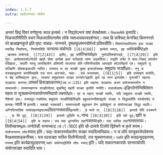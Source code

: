 ```yaml
---
index: 1.1.7
sutra: हलोऽनन्तराः संयोगः

---
```

   अन्तरं छिद्रं विवरं वर्णशून्यः काल इत्यर्थः। न विद्यतेऽन्तरं यषां तेतथोक्ताः। `भिन्नजातीयैः` इत्यादि। भिन्नजातीयैरिति वचनं भिन्नजातीयानामेव लोके व्यवधायकत्वदर्शनात्। तथा हि कश्चित् केनचित् किमनन्तरे परे ब्राआहृणकुले इति पृष्टः सन्नाह- नानन्तरे, वृषलकुलमनयोर्मध्ये प्रतिवसीति। `श्लिष्टोच्चारितस्य हलः सञ्ज्ञा स्यादिह निर्वायाय्, निर्यायादिति `वान्यस्य संयोगादेः`  [[6|4|68]]  इत्येत्वं स्यात्, इह च `संस्कषीष्ट` इति _ऋतश्च संयोगादेः_ [[7|2|43]]  इतीट्, इह च `संस्क्रियते` इति _गुणोऽर्तिसंयोगाद्योः_ [[7|4|29]]  इति गुणः- इत्येवमादयोऽन्येऽपि बहवो दोषाः प्रत्येकं हलां सञ्ज्ञित्वे भाष्य उद्भाविताः। यद्यपि तत्रैव ते कथ-ञ्चित् प्रयासेन परिह्मताः, तथापि यस्तु तत्परिहारेण प्रतिपत्तौ साध्यायां प्रति-पत्तिगौरवदोष आपद्यते सोऽपरिहार्य एव। समुदाये तु सञ्ज्ञिनि दोषाशङ्काऽपि नास्ति। तस्मात् स एव सञ्ज्ञी युक्त इत्यालोच्याह- `समुदायः सञ्ज्ञी` इति। ननु च यत्रसहभूतानां कार्यमिच्छति तत्र यत्न आरभ्यते, यथा- _उभे अभ्यस्तम्_ [[6|1|5]]  इति उभेग्रहणं करोति, न चेह कश्चिद्यत्नः कृतः, तत्कथं समुदायस्य सञ्ज्ञा लभ्यते?इहापि कृत एव यत्न इत्यदोषः। पुनरसौ? महत्याः सञ्ज्ञायाः करणम्। `लघ्वर्थं हिसञ्ज्ञाकरणम्` (व्या।प।135) इति महत्याः सञ्ज्ञायाः करणं प्रयोजनमन्तरेण न सम्भाव्यते। तस्मान्महानत्र सञ्ज्ञीत्येतत् सूचयितुं महती सञ्ज्ञा कृतेति गम्येति। तथाचोक्तम्- `इङ्गितेनोन्मिषितेमन महता वा सूत्रप्रबन्धेनाचार्याणामभिप्रायो लक्ष्यते` इति। एवं च महान् सञ्ज्ञी भवति, यदि समुदायः सञ्ज्ञी भवति, नैकैको हळ्। तस्मादुप-पन्नमेतत् समुदायः सञ्ज्ञीति `हलः` इति बहुवचननर्देशाद्द्वयोः सञ्ज्ञा न सिद्ध्यतीति यश्चोदयेत् तं प्रत्याह- `जातौ च ` इत्यादि। चशब्दो यस्मादर्थे। यस्माज्जातौ बहुवचनं तेन द्वयोर्बहूनां च संयोगसञ्ज्ञा सिद्धा भवति। अग्निरित्यादिकं रूपोदाहरणंद्रष्टव्यम् `तिलान्स्त्रावपति` इत्यादि। _हे मपरे वा_ [[8|3|26]]  इत्यतो वेति वत्र्तमाने , _डः सि धुट्_ [[8|3|29]]  इत्यतो धुडिति च, `नश्च`  [[8|3|30]]  इति पक्षे धुट्, `खरि च`  [[8|4|54]]  इति च तकारः। तत्र यदा धुण्नास्ति तदा`नसतयाः` इति। यदा त्वस्ति तदा `नतसतरयाः`। `तितौच्छत्रम्` इति। `तनोतेर्डौः सन्वच्च(द।उ।1।160) इति डौ-प्रत्यये टिलोपे द्विर्वचने च कृते रूपम्। `संयोगान्तस्य लोपः`स्यात् इति। यद्य-त्राकारस्योकारेण सञ्ज्ञा स्यादित्यभिप्रायः। न च लोपे सत्युकारोपदेशस्य वैयथ्र्यमाशङ्कनीयम्। यत्र पदसञ्ज्ञा नास्ति तितौनीत्यादौ, तत्र श्रूयमाणत्वात्। `पचति` इति रूपप्रत्युदाहरणम्, `पनसम्` इति कार्यप्रत्युदाहरणम् `स्कोः संयोगाद्योरिति लोपः स्यात्` इति। यदि सकारनकारयोः सान्तरयोरपि संयोगसञ्ज्ञा स्यादिति भावः।